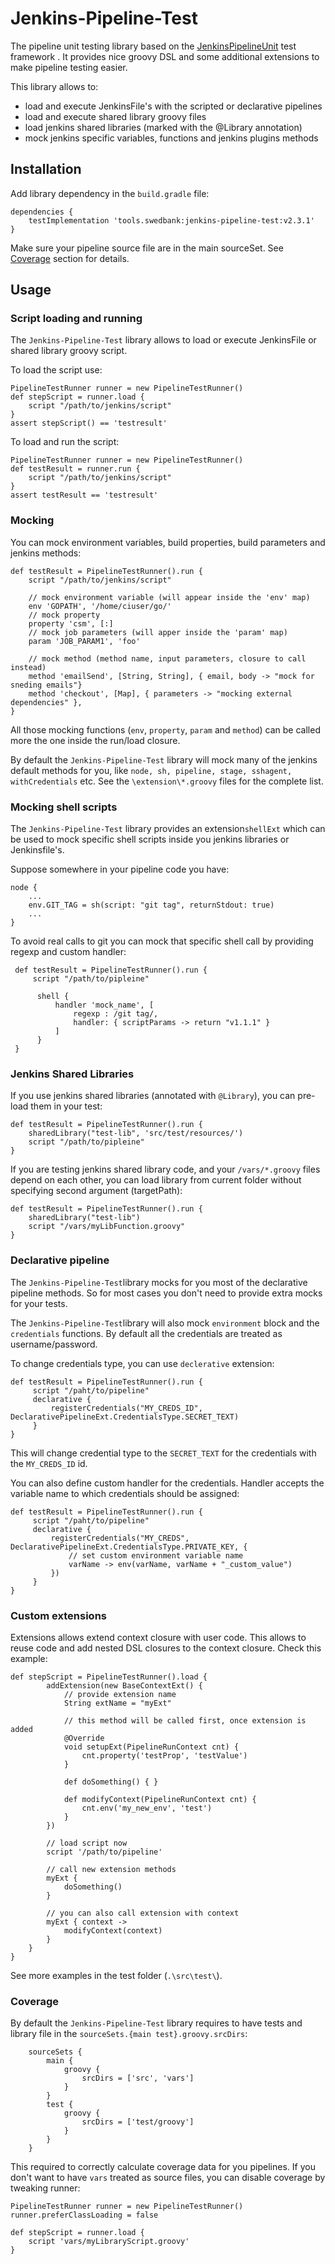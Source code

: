 # Jenkins-Pipeline-Test

The pipeline unit testing library based on the [JenkinsPipelineUnit](https://github.com/jenkinsci/JenkinsPipelineUnit) test framework . 
It provides nice groovy DSL and some additional extensions to make pipeline testing easier.

This library allows to: 
 - load and execute JenkinsFile's with the scripted or declarative pipelines
 - load and execute shared library groovy files
 - load jenkins shared libraries (marked with the @Library annotation)
 - mock jenkins specific variables, functions and jenkins plugins methods 

## Installation

Add library dependency in the ``build.gradle`` file:
    
    dependencies {
        testImplementation 'tools.swedbank:jenkins-pipeline-test:v2.3.1'
    }
    

Make sure your pipeline source file are in the main sourceSet. See [Coverage](#coverage) section for details. 
    
## Usage

### Script loading and running

The ``Jenkins-Pipeline-Test`` library allows to load or execute JenkinsFile or shared library groovy script.

To load the script use:
    
    PipelineTestRunner runner = new PipelineTestRunner()
    def stepScript = runner.load {
        script "/path/to/jenkins/script"
    }
    assert stepScript() == 'testresult'
    
To load and run the script: 

    PipelineTestRunner runner = new PipelineTestRunner()
    def testResult = runner.run {
        script "/path/to/jenkins/script"
    }
    assert testResult == 'testresult'

 
### Mocking

You can mock environment variables, build properties, build parameters and jenkins methods: 

    def testResult = PipelineTestRunner().run {
        script "/path/to/jenkins/script"
        
        // mock environment variable (will appear inside the 'env' map)
        env 'GOPATH', '/home/ciuser/go/'
        // mock property
        property 'csm', [:]
        // mock job parameters (will apper inside the 'param' map) 
        param 'JOB_PARAM1', 'foo'
        
        // mock method (method name, input parameters, closure to call instead)
        method 'emailSend', [String, String], { email, body -> "mock for sneding emails"}
        method 'checkout', [Map], { parameters -> "mocking external dependencies" }, 
    }

All those mocking functions (``env``, ``property``, ``param`` and ``method``) can be called more the one inside the run/load closure.

By default the ``Jenkins-Pipeline-Test`` library will mock many of the jenkins default methods for you, like
``node, sh, pipeline, stage, sshagent, withCredentials`` etc. 
See the ``\extension\*.groovy`` files for the complete list. 


### Mocking shell scripts

The ``Jenkins-Pipeline-Test`` library provides an extension``shellExt`` which can be used to 
mock specific shell scripts inside you jenkins libraries or Jenkinsfile's. 

Suppose somewhere in your pipeline code you have:
    
    node {
        ...
        env.GIT_TAG = sh(script: "git tag", returnStdout: true)
        ...
    } 

To avoid real calls to git you can mock that specific shell call by providing regexp and custom handler:

     def testResult = PipelineTestRunner().run {
         script "/path/to/pipleine"
             
          shell {
              handler 'mock_name', [
                  regexp : /git tag/,
                  handler: { scriptParams -> return "v1.1.1" }
              ]
          }
     }

### Jenkins Shared Libraries

If you use jenkins shared libraries (annotated with ``@Library``), you can pre-load them in your test: 

    def testResult = PipelineTestRunner().run {
        sharedLibrary("test-lib", 'src/test/resources/')
        script "/path/to/pipleine"
    }
    
If you are testing jenkins shared library code, and your ``/vars/*.groovy`` files depend on each other, 
you can load library from current folder without specifying second argument (targetPath): 

    def testResult = PipelineTestRunner().run {
        sharedLibrary("test-lib")
        script "/vars/myLibFunction.groovy"
    }

### Declarative pipeline

The ``Jenkins-Pipeline-Test``library mocks for you most of the declarative pipeline methods. 
So for most cases you don't need to provide extra mocks for your tests. 

 The ``Jenkins-Pipeline-Test``library will also mock ``environment`` block and the 
 ``credentials`` functions. By default all the credentials are treated as username/password. 
 
To change credentials type, you can use ``declerative`` extension:
 
    def testResult = PipelineTestRunner().run {
         script "/paht/to/pipeline"
         declarative {
             registerCredentials("MY_CREDS_ID", DeclarativePipelineExt.CredentialsType.SECRET_TEXT)
         }
    }
     
This will change credential type to the ``SECRET_TEXT`` for the credentials with the ``MY_CREDS_ID`` id. 

You can also define custom handler for the credentials. Handler accepts the variable name to which credentials should be assigned:  

    def testResult = PipelineTestRunner().run {
         script "/paht/to/pipeline"
         declarative {
             registerCredentials("MY_CREDS", DeclarativePipelineExt.CredentialsType.PRIVATE_KEY, {
                 // set custom environment variable name 
                 varName -> env(varName, varName + "_custom_value")
             })
         }
    }


### Custom extensions

Extensions allows extend context closure with user code. This allows to reuse code and 
add nested DSL closures to the context closure. Check this example:

    def stepScript = PipelineTestRunner().load {
            addExtension(new BaseContextExt() {
                // provide extension name 
                String extName = "myExt"
                
                // this method will be called first, once extension is added
                @Override
                void setupExt(PipelineRunContext cnt) {
                    cnt.property('testProp', 'testValue')
                }
    
                def doSomething() { }
                
                def modifyContext(PipelineRunContext cnt) {
                    cnt.env('my_new_env', 'test')
                }
            })
        
            // load script now 
            script '/path/to/pipeline'
            
            // call new extension methods
            myExt {
                doSomething()
            }
            
            // you can also call extension with context
            myExt { context ->
                modifyContext(context)
            }
        }
    }

See more examples in the test folder (``.\src\test\``).

### Coverage 

By default the ``Jenkins-Pipeline-Test`` library requires to have tests and library file in the ``sourceSets.{main test}.groovy.srcDirs``:

        sourceSets {
            main {
                groovy {
                    srcDirs = ['src', 'vars']
                }
            }
            test {
                groovy {
                    srcDirs = ['test/groovy']
                }
            }
        }
     
This required to correctly calculate coverage data for you pipelines. If you don't want to have ``vars`` treated as source files, you 
can disable coverage by tweaking runner:

    PipelineTestRunner runner = new PipelineTestRunner()
    runner.preferClassLoading = false
    
    def stepScript = runner.load {
        script 'vars/myLibraryScript.groovy'
    } 